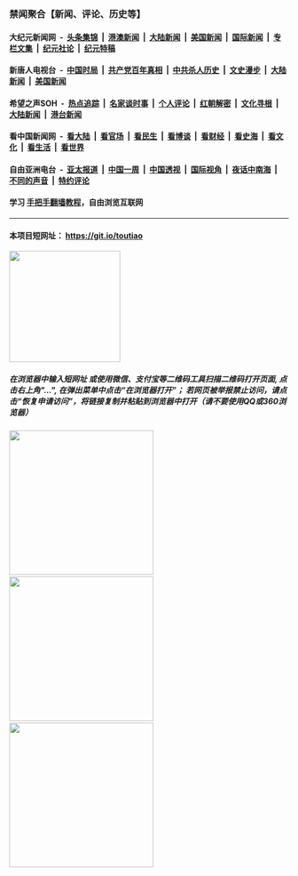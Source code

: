 ### 禁闻聚合【新闻、评论、历史等】

#### 大纪元新闻网 &nbsp;-&nbsp; [头条集锦](indexes/E头条集锦.md?t=02170018) &nbsp;|&nbsp; [港澳新闻](indexes/E港澳新闻.md?t=02170018)  &nbsp;|&nbsp; [大陆新闻](indexes/E大陆新闻.md?t=02170018) &nbsp;|&nbsp; [美国新闻](indexes/E美国新闻.md?t=02170018) &nbsp;|&nbsp; [国际新闻](indexes/E国际新闻.md?t=02170018) &nbsp;|&nbsp; [专栏文集](indexes/E专栏文集.md?t=02170018) &nbsp;|&nbsp; [纪元社论](indexes/E纪元社论.md?t=02170018) &nbsp;|&nbsp; [纪元特稿](indexes/E纪元特稿.md?t=02170018) 

#### 新唐人电视台 &nbsp;-&nbsp; [中国时局](indexes/N中国时局.md?t=02170018) &nbsp;|&nbsp; [共产党百年真相](indexes/N共产党百年真相.md?t=02170018) &nbsp;|&nbsp; [中共杀人历史](indexes/N中共杀人历史.md?t=02170018) &nbsp;|&nbsp; [文史漫步](indexes/N文史漫步.md?t=02170018) &nbsp;|&nbsp; [大陆新闻](indexes/N大陆新闻.md?t=02170018) &nbsp;|&nbsp; [美国新闻](indexes/N美国新闻.md?t=02170018)

#### 希望之声SOH &nbsp;-&nbsp; [热点追踪](indexes/H热点追踪.md?t=02170018) &nbsp;|&nbsp; [名家谈时事](indexes/H名家谈时事.md?t=02170018) &nbsp;|&nbsp; [个人评论](indexes/H个人评论.md?t=02170018)  &nbsp;|&nbsp; [红朝解密](indexes/H红朝解密.md?t=02170018) &nbsp;|&nbsp; [文化寻根](indexes/H文化寻根.md?t=02170018) &nbsp;|&nbsp; [大陆新闻](indexes/H大陆新闻.md?t=02170018) &nbsp;|&nbsp; [港台新闻](indexes/H港台新闻.md?t=02170018)

#### 看中国新闻网 &nbsp;-&nbsp; [看大陆](indexes/S看大陆.md?t=02170018) &nbsp;|&nbsp; [看官场](indexes/S看官场.md?t=02170018) &nbsp;|&nbsp; [看民生](indexes/S看民生.md?t=02170018)  &nbsp;|&nbsp; [看博谈](indexes/S看博谈.md?t=02170018) &nbsp;|&nbsp; [看财经](indexes/S看财经.md?t=02170018) &nbsp;|&nbsp; [看史海](indexes/S看史海.md?t=02170018) &nbsp;|&nbsp; [看文化](indexes/S看文化.md?t=02170018) &nbsp;|&nbsp; [看生活](indexes/S看生活.md?t=02170018) &nbsp;|&nbsp; [看世界](indexes/S看世界.md?t=02170018)

#### 自由亚洲电台 &nbsp;-&nbsp; [亚太报道](indexes/R亚太报道.md?t=02170018) &nbsp;|&nbsp; [中国一周](indexes/R中国一周.md?t=02170018) &nbsp;|&nbsp; [中国透视](indexes/R中国透视.md?t=02170018)  &nbsp;|&nbsp; [国际视角](indexes/R国际视角.md?t=02170018) &nbsp;|&nbsp; [夜话中南海](indexes/R夜话中南海.md?t=02170018) &nbsp;|&nbsp; [不同的声音](indexes/R不同的声音.md?t=02170018) &nbsp;|&nbsp; [特约评论](indexes/R特约评论.md?t=02170018)

#### 学习 [手把手翻墙教程](https://github.com/gfw-breaker/guides/wiki)，自由浏览互联网

----

#### 本项目短网址： https://git.io/toutiao
<img src="https://raw.githubusercontent.com/gfw-breaker/banned-news/master/scripts/img/qr.png" width="200px"/>  

##### 在浏览器中输入短网址 或使用微信、支付宝等二维码工具扫描二维码打开页面, 点击右上角"...", 在弹出菜单中点击“在浏览器打开”； 若网页被举报禁止访问，请点击“恢复申请访问”，将链接复制并粘贴到浏览器中打开（请不要使用QQ或360浏览器）

<img src="https://raw.githubusercontent.com/gfw-breaker/banned-news/master/scripts/img/1.png" width="260px"/> &nbsp; <img src="https://raw.githubusercontent.com/gfw-breaker/banned-news/master/scripts/img/2.png" width="260px"/> &nbsp; <img src="https://raw.githubusercontent.com/gfw-breaker/banned-news/master/scripts/img/3.png" width="260px"/>

